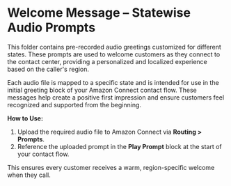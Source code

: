 # Welcome Message – Statewise Audio Prompts

This folder contains pre-recorded audio greetings customized for different states. These prompts are used to welcome customers as they connect to the contact center, providing a personalized and localized experience based on the caller's region.

Each audio file is mapped to a specific state and is intended for use in the initial greeting block of your Amazon Connect contact flow. These messages help create a positive first impression and ensure customers feel recognized and supported from the beginning.

**How to Use:**
1. Upload the required audio file to Amazon Connect via **Routing > Prompts**.
2. Reference the uploaded prompt in the **Play Prompt** block at the start of your contact flow.

This ensures every customer receives a warm, region-specific welcome when they call.
